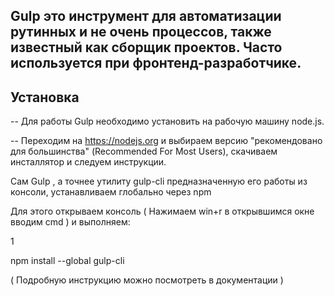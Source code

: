 ## Gulp это инструмент для автоматизации рутинных и не очень процессов, также известный как сборщик проектов. Часто используется при фронтенд-разработчике.

## Установка

-- Для работы Gulp необходимо установить на рабочую машину node.js.

-- Переходим на https://nodejs.org и выбираем версию "рекомендовано для большинства" (Recommended For Most Users), скачиваем инсталлятор и следуем инструкции.

Сам Gulp , а точнее утилиту gulp-cli предназначенную его работы из консоли, устанавливаем глобально через npm

Для этого открываем консоль ( Нажимаем win+r в открывшимся окне вводим cmd ) и выполняем:

1
	
npm install --global gulp-cli

( Подробную инструкцию можно посмотреть в документации )
